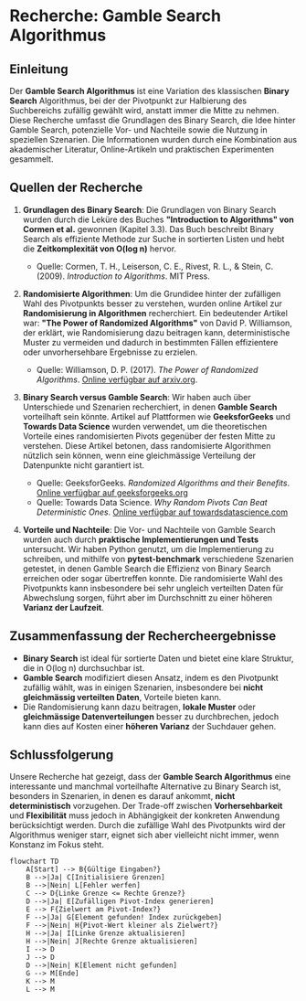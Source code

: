 # Recherche: Gamble Search Algorithmus

## Einleitung
Der **Gamble Search Algorithmus** ist eine Variation des klassischen **Binary Search** Algorithmus, bei der der Pivotpunkt zur Halbierung des Suchbereichs zufällig gewählt wird, anstatt immer die Mitte zu nehmen. Diese Recherche umfasst die Grundlagen des Binary Search, die Idee hinter Gamble Search, potenzielle Vor- und Nachteile sowie die Nutzung in speziellen Szenarien. Die Informationen wurden durch eine Kombination aus akademischer Literatur, Online-Artikeln und praktischen Experimenten gesammelt.

## Quellen der Recherche

1. **Grundlagen des Binary Search**: Die Grundlagen von Binary Search wurden durch die Leküre des Buches **"Introduction to Algorithms" von Cormen et al.** gewonnen (Kapitel 3.3). Das Buch beschreibt Binary Search als effiziente Methode zur Suche in sortierten Listen und hebt die **Zeitkomplexität von O(log n)** hervor.
   - Quelle: Cormen, T. H., Leiserson, C. E., Rivest, R. L., & Stein, C. (2009). *Introduction to Algorithms*. MIT Press.

2. **Randomisierte Algorithmen**: Um die Grundidee hinter der zufälligen Wahl des Pivotpunkts besser zu verstehen, wurden online Artikel zur **Randomisierung in Algorithmen** recherchiert. Ein bedeutender Artikel war: **"The Power of Randomized Algorithms"** von David P. Williamson, der erklärt, wie Randomisierung dazu beitragen kann, deterministische Muster zu vermeiden und dadurch in bestimmten Fällen effizientere oder unvorhersehbare Ergebnisse zu erzielen.
   - Quelle: Williamson, D. P. (2017). *The Power of Randomized Algorithms*. [Online verfügbar auf arxiv.org](https://arxiv.org/abs/1709.01037).

3. **Binary Search versus Gamble Search**: Wir haben auch über Unterschiede und Szenarien recherchiert, in denen **Gamble Search** vorteilhaft sein könnte. Artikel auf Plattformen wie **GeeksforGeeks** und **Towards Data Science** wurden verwendet, um die theoretischen Vorteile eines randomisierten Pivots gegenüber der festen Mitte zu verstehen. Diese Artikel betonen, dass randomisierte Algorithmen nützlich sein können, wenn eine gleichmässige Verteilung der Datenpunkte nicht garantiert ist.
   - Quelle: GeeksforGeeks. *Randomized Algorithms and their Benefits*. [Online verfügbar auf geeksforgeeks.org](https://www.geeksforgeeks.org/randomized-algorithms/)
   - Quelle: Towards Data Science. *Why Random Pivots Can Beat Deterministic Ones*. [Online verfügbar auf towardsdatascience.com](https://towardsdatascience.com/)

4. **Vorteile und Nachteile**: Die Vor- und Nachteile von Gamble Search wurden auch durch **praktische Implementierungen und Tests** untersucht. Wir haben Python genutzt, um die Implementierung zu schreiben, und mithilfe von **pytest-benchmark** verschiedene Szenarien getestet, in denen Gamble Search die Effizienz von Binary Search erreichen oder sogar übertreffen konnte. Die randomisierte Wahl des Pivotpunkts kann insbesondere bei sehr ungleich verteilten Daten für Abwechslung sorgen, führt aber im Durchschnitt zu einer höheren **Varianz der Laufzeit**.

## Zusammenfassung der Rechercheergebnisse
- **Binary Search** ist ideal für sortierte Daten und bietet eine klare Struktur, die in O(log n) durchsuchbar ist.
- **Gamble Search** modifiziert diesen Ansatz, indem es den Pivotpunkt zufällig wählt, was in einigen Szenarien, insbesondere bei **nicht gleichmässig verteilten Daten**, Vorteile bieten kann.
- Die Randomisierung kann dazu beitragen, **lokale Muster** oder **gleichmässige Datenverteilungen** besser zu durchbrechen, jedoch kann dies auf Kosten einer **höheren Varianz** der Suchdauer gehen.

## Schlussfolgerung
Unsere Recherche hat gezeigt, dass der **Gamble Search Algorithmus** eine interessante und manchmal vorteilhafte Alternative zu Binary Search ist, besonders in Szenarien, in denen es darauf ankommt, **nicht deterministisch** vorzugehen. Der Trade-off zwischen **Vorhersehbarkeit** und **Flexibilität** muss jedoch in Abhängigkeit der konkreten Anwendung berücksichtigt werden. Durch die zufällige Wahl des Pivotpunkts wird der Algorithmus weniger starr, eignet sich aber vielleicht nicht immer, wenn Konstanz im Fokus steht.

```mermaid
flowchart TD
    A[Start] --> B{Gültige Eingaben?}
    B -->|Ja| C[Initialisiere Grenzen]
    B -->|Nein| L[Fehler werfen]
    C --> D{Linke Grenze <= Rechte Grenze?}
    D -->|Ja| E[Zufälligen Pivot-Index generieren]
    E --> F{Zielwert am Pivot-Index?}
    F -->|Ja| G[Element gefunden! Index zurückgeben]
    F -->|Nein| H{Pivot-Wert kleiner als Zielwert?}
    H -->|Ja| I[Linke Grenze aktualisieren]
    H -->|Nein| J[Rechte Grenze aktualisieren]
    I --> D
    J --> D
    D -->|Nein| K[Element nicht gefunden]
    G --> M[Ende]
    K --> M
    L --> M
```

